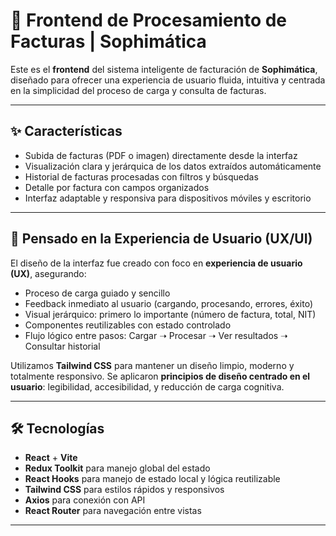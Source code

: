# 🧾 Frontend de Procesamiento de Facturas | Sophimática

Este es el **frontend** del sistema inteligente de facturación de **Sophimática**, diseñado para ofrecer una experiencia de usuario fluida, intuitiva y centrada en la simplicidad del proceso de carga y consulta de facturas. 

---

## ✨ Características

- Subida de facturas (PDF o imagen) directamente desde la interfaz
- Visualización clara y jerárquica de los datos extraídos automáticamente
- Historial de facturas procesadas con filtros y búsquedas
- Detalle por factura con campos organizados
- Interfaz adaptable y responsiva para dispositivos móviles y escritorio

---

## 🧠 Pensado en la Experiencia de Usuario (UX/UI)

El diseño de la interfaz fue creado con foco en **experiencia de usuario (UX)**, asegurando:

- Proceso de carga guiado y sencillo
- Feedback inmediato al usuario (cargando, procesando, errores, éxito)
- Visual jerárquico: primero lo importante (número de factura, total, NIT)
- Componentes reutilizables con estado controlado
- Flujo lógico entre pasos: Cargar ➝ Procesar ➝ Ver resultados ➝ Consultar historial

Utilizamos **Tailwind CSS** para mantener un diseño limpio, moderno y totalmente responsivo. Se aplicaron **principios de diseño centrado en el usuario**: legibilidad, accesibilidad, y reducción de carga cognitiva.

---

## 🛠️ Tecnologías

- **React** + **Vite**
- **Redux Toolkit** para manejo global del estado
- **React Hooks** para manejo de estado local y lógica reutilizable
- **Tailwind CSS** para estilos rápidos y responsivos
- **Axios** para conexión con API
- **React Router** para navegación entre vistas

---

